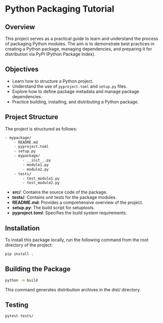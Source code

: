 # Python Packaging Tutorial

## Overview
This project serves as a practical guide to learn and understand the process of packaging Python modules. The aim is to demonstrate best practices in creating a Python package, managing dependencies, and preparing it for distribution via PyPI (Python Package Index).

## Objectives
- Learn how to structure a Python project.
- Understand the use of `pyproject.toml` and `setup.py` files.
- Explore how to define package metadata and manage package dependencies.
- Practice building, installing, and distributing a Python package.

## Project Structure
The project is structured as follows:

```bash
- mypackage/
    - README.md
    - pyproject.toml
    - setup.py
    - mypackage/
        - __init__.py
        - module1.py
        - module2.py
    - tests/
        - test_module1.py
        - test_module2.py
```


- **src/**: Contains the source code of the package.
- **tests/**: Contains unit tests for the package modules.
- **README.md**: Provides a comprehensive overview of the project.
- **setup.py**: The build script for setuptools.
- **pyproject.toml**: Specifies the build system requirements.

## Installation
To install this package locally, run the following command from the root directory of the project:

```bash
pip install .
```

## Building the Package

```bash
python -m build
```

This command generates distribution archives in the dist/ directory.

## Testing

```bash
pytest tests/
```

